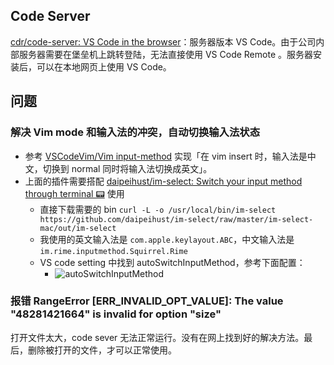 
## Code Server

[cdr/code-server: VS Code in the browser](https://github.com/cdr/code-server)：服务器版本 VS Code。由于公司内部服务器需要在堡垒机上跳转登陆，无法直接使用 VS Code Remote 。服务器安装后，可以在本地网页上使用 VS Code。

## 问题

### 解决 Vim mode 和输入法的冲突，自动切换输入法状态

- 参考 [VSCodeVim/Vim input-method](https://github.com/VSCodeVim/Vim#input-method) 实现「在 vim insert 时，输入法是中文，切换到 normal 同时将输入法切换成英文」。
- 上面的插件需要搭配 [daipeihust/im-select: Switch your input method through terminal 📟](https://github.com/daipeihust/im-select#installation) 使用
	- 直接下载需要的 bin `curl -L -o /usr/local/bin/im-select https://github.com/daipeihust/im-select/raw/master/im-select-mac/out/im-select`
	- 我使用的英文输入法是 `com.apple.keylayout.ABC`，中文输入法是 `im.rime.inputmethod.Squirrel.Rime`
	- VS code setting 中找到 autoSwitchInputMethod，参考下面配置：
		- ![autoSwitchInputMethod](https://media.xiang578.com/autoSwitchInputMethod.png)	

### 报错 RangeError [ERR_INVALID_OPT_VALUE]: The value "48281421664" is invalid for option "size"

打开文件太大，code sever 无法正常运行。没有在网上找到好的解决方法。最后，删除被打开的文件，才可以正常使用。